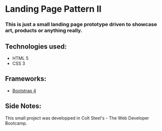 # Landing Page Pattern II

### This is just a small landing page prototype driven to showcase art, products or anything really.

## Technologies used:

- HTML 5
- CSS 3

## Frameworks:

- [Bootstrap 4](https://getbootstrap.com/)

## Side Notes:

This small project was developped in Colt Steel's - The Web Developer Bootcamp.
